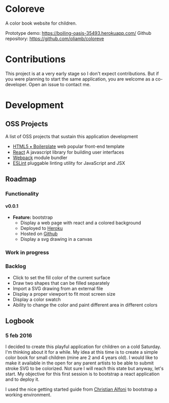 # Coloreve

A color book website for children.

Prototype demo: https://boiling-oasis-35493.herokuapp.com/
Github repository: https://github.com/oliamb/coloreve


# Contributions

This project is at a very early stage so I don't expect contributions. But if you were planning to start the same application, you are welcome as a co-developer. Open an issue to contact me.

# Development

## OSS Projects

A list of OSS projects that sustain this application development

- [HTML5 ⭑ Boilerplate](https://html5boilerplate.com/)
  web popular front-end template
- [React](https://facebook.github.io/react/)
  A javascript library for building user interfaces
- [Webpack](https://webpack.github.io/) module bundler
- [ESLint](http://eslint.org/) pluggable linting utility for JavaScript and JSX

## Roadmap

### Functionality

#### v0.0.1

- **Feature:** bootstrap
  - Display a web page with react and a colored background
  - Deployed to [Heroku](https://boiling-oasis-35493.herokuapp.com/)
  - Hosted on [Github](https://github.com/oliamb/coloreve)
  - Display a svg drawing in a canvas

### Work in progress

### Backlog

- Click to set the fill color of the current surface
- Draw two shapes that can be filled separately
- Import a SVG drawing from an external file
- Display a proper viewport to fit most screen size
- Display a color swatch
- Ability to change the color and paint different area in different colors


## Logbook

### 5 feb 2016

I decided to create this playful application for children on a cold Saturday.
I'm thinking about it for a while. My idea at this time is to create a simple
color book for small children (mine are 2 and 4 years old). I would like to
make it available in the open for any parent artists to be able to submit
stroke SVG to be colorized. Not sure I will reach this state but anyway, let's
start. My objective for this first session is to bootstrap a react application
and to deploy it.

I used the nice getting started guide from [Christian Alfoni](https://christianalfoni.github.io/react-webpack-cookbook/Getting-started.html) to bootstrap a
working environment.
